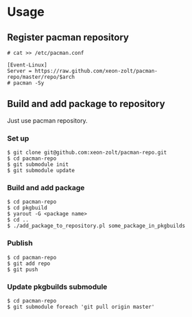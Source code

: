 Usage
=====

Register pacman repository
---------------------

    # cat >> /etc/pacman.conf
    
    [Event-Linux]
    Server = https://raw.github.com/xeon-zolt/pacman-repo/master/repo/$arch
    # pacman -Sy


Build and add package to repository
-----------------------------------
Just use pacman repository.

### Set up

    $ git clone git@github.com:xeon-zolt/pacman-repo.git
    $ cd pacman-repo
    $ git submodule init
    $ git submodule update
    

### Build and add package
    $ cd pacman-repo
    $ cd pkgbuild
    $ yarout -G <package name>
    $ cd ..
    $ ./add_package_to_repository.pl some_package_in_pkgbuilds


### Publish

    $ cd pacman-repo
    $ git add repo
    $ git push


### Update pkgbuilds submodule

    $ cd pacman-repo
    $ git submodule foreach 'git pull origin master'
